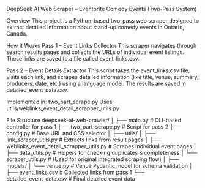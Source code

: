 DeepSeek AI Web Scraper – Eventbrite Comedy Events (Two-Pass System)

Overview
This project is a Python-based two-pass web scraper designed to extract detailed information about stand-up 
comedy events in Ontario, Canada.

How It Works
Pass 1 – Event Links Collector
This scraper navigates through search results pages and collects the URLs of individual event listings. These 
links are saved to a file called event_links.csv.

Pass 2 – Event Details Extractor
This script takes the event_links.csv file, visits each link, and scrapes detailed information (like title, 
venue, summary, producers, date, etc.) using a language model. The results are saved in detailed_event_data.csv.

Implemented in: two_part_scrape.py
Uses: utils/weblinks_event_detail_scrapper_utils.py

File Structure
deepseek-ai-web-crawler/
│
├── main.py                          # CLI-based controller for pass 1
├── two_part_scrape.py              # Script for pass 2
├── config.py                       # Base URL and CSS selector
│
├── utils/
│   ├── link_scraper_utils.py       # Extracts links from result pages
│   ├── weblinks_event_detail_scrapper_utils.py  # Scrapes individual event pages
│   ├── data_utils.py               # Helpers for checking duplicates & completeness
│   └── scraper_utils.py            # (Used for original integrated scraping flow)
│
├── models/
│   └── venue.py                    # Venue Pydantic model for schema validation
│
├── event_links.csv                 # Collected links from pass 1
└── detailed_event_data.csv         # Final detailed event data

